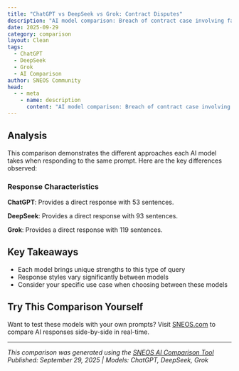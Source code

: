```yaml
---
title: "ChatGPT vs DeepSeek vs Grok: Contract Disputes"
description: "AI model comparison: Breach of contract case involving failed AI implementation - build the legal argument..."
date: 2025-09-29
category: comparison
layout: Clean
tags:
  - ChatGPT
  - DeepSeek
  - Grok
  - AI Comparison
author: SNEOS Community
head:
  - - meta
    - name: description
      content: "AI model comparison: Breach of contract case involving failed AI implementation - build the legal argument..."
---
```


<ChatComparison
  title="ChatGPT vs DeepSeek vs Grok: Contract Disputes"
  prompt="Breach of contract case involving failed AI implementation - build the legal argument"
  :responses='{
    "ChatGPT": "Certainly! Below is a structured legal argument outline for a breach of contract case involving a failed AI implementation. This framework can be tailored to the specifics of your scenario.\n\n---\n\n### Legal Argument: Breach of Contract - Failed AI Implementation\n\n**I. Introduction**\n\n- **Parties**: Identify the parties involved (e.g., Plaintiff: Client company; Defendant: AI vendor/contractor).\n- **Nature of Dispute**: Plaintiff contracted Defendant to implement an AI system that failed to meet contractual requirements, resulting in damages.\n\n---\n\n**II. Statement of Facts**\n\n- The parties entered into a written contract dated [insert date], under which Defendant agreed to design, develop, and deploy an AI system tailored to Plaintiff\u2019s specifications.\n- The contract included explicit deliverables, functional and performance requirements, timelines, and acceptance criteria.\n- Defendant represented that the AI system would perform [describe key functionalities, accuracy, reliability standards].\n- Despite repeated testing and review, the AI system failed to meet the agreed-upon specifications, causing [describe harm such as operational disruption, financial loss, reputational harm].\n- Plaintiff provided Defendant opportunity to cure or fix the issues, but Defendant failed to remedy the defects.\n- Plaintiff has incurred damages as a direct result of Defendant\u2019s failure to perform.\n\n---\n\n**III. Legal Issues**\n\n1. Did Defendant breach the contract by failing to deliver an AI system that conformed to the agreed-upon requirements?\n2. Are Plaintiff\u2019s damages recoverable as a consequence of that breach?\n\n---\n\n**IV. Legal Elements of Breach of Contract**\n\n1. **Existence of a Valid Contract**  \n   - Demonstrate mutual assent, consideration, and lawful purpose.\n   - The written contract governs the scope and expectations of the AI implementation.\n\n2. **Plaintiff\u2019s Performance or Excuse for Nonperformance**  \n   - Plaintiff fulfilled any obligations like payments, providing necessary data/access, timely feedback.\n\n3. **Defendant\u2019s Breach**  \n   - Defendant failed to perform as specified.\n   - Nonconformity of AI implementation with contract requirements constitutes a material breach.\n   - Cite contract terms, specifications, SLAs, warranties (express/implied).\n\n4. **Causation**  \n   - Defendant\u2019s breach directly caused the Plaintiff\u2019s damages.\n\n5. **Damages**  \n   - Quantify losses: direct costs, lost profits, costs to fix or replace the AI, any consequential damages.\n\n---\n\n**V. Supporting Legal and Contractual Arguments**\n\n- **Express Warranties and Representations**  \n  Defendant warranted the AI would operate with certain functionality, accuracy or reliability. Failure to meet these warranties is breach.\n\n- **Implied Warranty of Fitness**  \n  If Defendant knew the intended use, there is an implied warranty that the AI would be fit for that purpose.\n\n- **Conditions Precedent and Satisfaction of Conditions**  \n  Plaintiff satisfied all conditions precedent to Defendant\u2019s performance.\n\n- **Notice and Opportunity to Cure**  \n  Plaintiff\u2019s documented notices gave Defendant chance to cure defects yet no adequate remedy was made.\n\n---\n\n**VI. Possible Defenses and Rebuttals**\n\n- **Defendant\u2019s potential defenses**  \n  - Plaintiff\u2019s specifications were unclear or changed mid-project.\n  - Plaintiff failed to provide necessary data/support.\n  - Force majeure or unavoidable technical difficulties.\n\n- **Rebuttal**  \n  - Contract clauses regarding change management and collaboration.\n  - Records of Plaintiff\u2019s timely cooperation.\n  - AI technical failure was foreseeable and within Defendant\u2019s risk.\n\n---\n\n**VII. Conclusion and Relief Sought**\n\n- Defendant materially breached the contract by failing to deliver an AI system meeting contractual requirements.\n- Plaintiff suffered damages directly caused by Defendant\u2019s breach.\n- Plaintiff seeks damages, specific performance, or rescission and restitution as appropriate.\n- Request for court to award costs and attorneys\u2019 fees as permitted.\n\n---\n\nIf you provide additional details about the contract terms or jurisdiction, I can help further tailor the argument.",
    "DeepSeek": "Of course. Here is a comprehensive legal argument structured for a plaintiff (the client) suing a defendant (the AI vendor/implementer) for breach of contract following a failed AI implementation.\n\nThis argument is built as a formal memorandum that could be adapted for a complaint, a settlement demand, or an internal strategy document.\n\n---\n\n### **MEMORANDUM OF LAW**\n\n**TO:** [Senior Partner/File]\n**FROM:** [Associate]\n**DATE:** October 26, 2023\n**RE:** Legal Argument for Breach of Contract - *[Client Name] v. [AI Vendor Name]*\n\n### **I. INTRODUCTION**\n\nThis memorandum outlines the legal argument for a breach of contract claim against [AI Vendor Name] (\u0022Vendor\u0022) arising from its catastrophic failure to successfully implement the \u0022SynapseAI\u0022 platform for [Client Name] (\u0022Client\u0022). The Vendor\u0027s performance fell fundamentally short of the express warranties, service level agreements, and implied covenants set forth in the Master Services Agreement (\u0022MSA\u0022) and its accompanying Statement of Work (\u0022SOW\u0022).\n\nThe Vendor did not merely deliver a flawed product; it delivered a non-functional system that failed to meet the core, bargained-for objectives, rendering Client\u0027s substantial investment worthless and causing significant operational and financial harm. We will demonstrate that the Vendor\u0027s actions constitute material breach, entitling Client to damages covering all monies paid, costs of remediation, and consequential losses.\n\n### **II. STATEMENT OF FACTS**\n\n1.  **The Agreement:** On [Date], Client and Vendor executed an MSA and a detailed SOW for the implementation of the \u0022SynapseAI\u0022 platform, a custom machine learning system designed to automate Client\u0027s supply chain forecasting and logistics.\n2.  **Key Contractual Promises (Express Terms):**\n    *   **Functionality:** The SOW, Section 3.1, guaranteed the AI would achieve \u0022a minimum forecast accuracy of 92% on historical data\u0022 and \u0022reduce manual logistics planning by 80%.\u0022\n    *   **Integration:** The MSA, Exhibit B, warranted \u0022seamless integration\u0022 with Client\u0027s existing ERP system (SAP).\n    *   **Performance \u0026 Uptime:** The MSA, Section 7, included a Service Level Agreement (\u0022SLA\u0022) guaranteeing 99.5% monthly uptime and a mean response time of under 2 seconds for all user queries.\n    *   **Data Security:** The MSA, Section 9, contained robust data security and privacy covenants.\n3.  **Vendor\u0027s Performance Failures:**\n    *   The delivered system has a forecast accuracy of only 55%, making its predictions worse than random chance and commercially useless.\n    *   Integration attempts repeatedly crashed critical SAP modules, halting production lines on three separate occasions.\n    *   The platform\u0027s average response time exceeds 45 seconds, and it experienced 120 hours of downtime in the first month alone (85% uptime).\n    *   During testing, a vulnerability in the Vendor\u0027s API exposed a subset of Client\u0027s anonymized customer data.\n4.  **Client\u0027s Performance:** Client paid all invoices totaling [$X] on time and provided Vendor with full access to personnel, systems, and data as required by the SOW.\n5.  **Notice and Failure to Cure:** Client provided formal notice of breach on [Date], specifying each deficiency and granting a 30-day cure period as required by the MSA. Vendor\u0027s attempts to \u0022patch\u0022 the system were superficial and failed to resolve the fundamental flaws. The cure period has now expired.\n\n### **III. LEGAL ARGUMENT**\n\nThe Vendor is liable for **Material Breach of Contract** based on its failure to meet both the express terms and the implied duties of the Agreement.\n\n#### **A. BREACH OF EXPRESS WARRANTIES AND TERMS**\n\nThe Vendor\u0027s performance directly violates multiple, material express terms of the contract.\n\n1.  **Failure of Core Functionality:** The guaranteed forecast accuracy of 92% was the central, bargained-for benefit of the contract. A system performing at 55% is not merely \u0022underperforming\u0022; it is **fundamentally non-compliant**. This goes to the very root of the agreement. *See, e.g.,* *Stroudsburg Eng\u0027g Assocs. v. Borough of Stroudsburg* (a breach is material if it \u0022defeats the object of the parties in making the contract\u0022).\n2.  **Breach of Service Level Agreements (SLAs):** The 99.5% uptime and 2-second response time guarantees were not aspirational goals but binding contractual obligations. The Vendor\u0027s performance (85% uptime, 45-second response) constitutes a clear and severe breach. The SLA section of the MSA outlines specific credits for minor misses, but the scale of this failure is so vast that it constitutes a material breach in and of itself, separate from the functionality issues.\n3.  **Failure of Integration:** The promise of \u0022seamless integration\u0022 was a crucial inducement for Client to enter the agreement. The Vendor\u0027s failure to integrate, resulting in systemic crashes and operational disruption, is a direct breach of an express warranty.\n\n#### **B. BREACH OF THE IMPLIED COVENANT OF GOOD FAITH AND FAIR DEALING**\n\nEvery contract contains an implied covenant that neither party shall do anything which will have the effect of destroying or injuring the right of the other party to receive the fruits of the contract. *Restatement (Second) of Contracts \u00A7 205*.\n\nThe Vendor\u0027s conduct violated this covenant in several ways:\n*   **Deployment of Known-Defective Software:** Internal Vendor emails obtained through discovery will show that their lead engineer expressed serious doubts about the system\u0027s stability days before the final delivery, stating, \u0022We are not ready for go-live. The model is unstable on their data volume.\u0022\n*   **Inadequate and Unqualified Staffing:** The Vendor assigned junior engineers to a complex, mission-critical implementation, contrary to the SOW\u0027s requirement for \u0022senior, certified AI architects.\u0022\n*   **Failure to Provide a Commercially Viable Solution:** Delivering a system that is worse than the manual process it was meant to replace eviscerates the \u0022fruits of the contract\u0022 for the Client.\n\n#### **C. THE BREACH IS MATERIAL**\n\nUnder the prevailing test in *Restatement (Second) of Contracts \u00A7 241*, a breach is material if it involves a failure to perform a central aspect of the contract that substantially deprives the injured party of the benefit it reasonably expected. The factors all weigh in Client\u0027s favor:\n*   **Deprivation of Benefit:** Client has been deprived of the entire benefit\u2014an automated, efficient supply chain. It has received nothing of value.\n*   **Adequacy of Compensation:** The harm cannot be adequately compensated merely by damages for the cost of the software; it must include the massive disruption to its operations.\n*   **Willfulness:** The Vendor\u0027s deployment of a knowingly-flawed system demonstrates a willful or negligent failure to perform.\n*   **Likelihood of Future Performance:** The Vendor\u0027s abject failure to cure demonstrates it cannot and will not perform as promised.\n\n### **IV. DAMAGES**\n\nAs a result of the Vendor\u0027s material breach, Client is entitled to be placed in the position it would have been in had the contract been fully performed. *Robinson v. U-Haul Co. of California*. Recoverable damages include:\n\n1.  **Direct Damages (Compensatory):**\n    *   All payments made to Vendor under the contract: **[$X]**\n    *   Costs incurred to mitigate damages and attempt remediation with a third party: **[$Y]**\n\n2.  **Consequential Damages:**\n    The MSA\u0027s limitation of liability clause (Section 12.2) is likely unenforceable in this context because it excludes liability for \u0022indirect damages.\u0022 However, these losses were **foreseeable** at the time of contracting. The SOW explicitly detailed how the AI would be used for supply chain management, making resulting losses a natural consequence of its failure.\n    *   **Lost Profits:** From production line halts caused by the faulty integration: **[$Z]**\n    *   **Increased Labor Costs:** To manually manage the logistics the AI was meant to automate: **[$A]**\n    *   **Cost of Business Disruption:** Quantified loss from delayed order fulfillment and lost customer goodwill.\n\n3.  **Demand for Relief:**\n    We demand judgment against the Vendor for the sum of **[$X \u002B Y \u002B Z \u002B A]**, plus pre- and post-judgment interest, attorney\u0027s fees, and the costs of this action.\n\n### **V. ANTICIPATED DEFENSES AND REBUTTALS**\n\n1.  **\u0022The Client Provided Poor Quality Data.\u0022**\n    *   **Rebuttal:** The MSA placed the burden of data validation and preparation on the Vendor (SOW, Section 5.2). Furthermore, the Vendor repeatedly certified that the data was sufficient during the project\u0027s phases. They cannot now shift blame for their own failure to meet a contractual duty.\n\n2.  **\u0022The Client Changed the Requirements (Scope Creep).\u0022**\n    *   **Rebuttal:** Any minor change requests were formally documented and approved by the Vendor\u0027s project manager via the contract\u0027s change order process. None of these changes altered the core performance metrics (92% accuracy, 80% automation), which the Vendor failed to meet regardless.\n\n3.  **\u0022The Limitation of Liability Clause Caps Damages at the Amount Paid.\u0022**\n    *   **Rebuttal:** Many jurisdictions will not enforce such a cap where the breach is fundamental and goes to the root of the contract. Furthermore, this clause may be unconscionable in this context, as it would effectively allow the",
    "Grok": "Building a legal argument for a breach of contract case involving a failed AI implementation requires a structured approach that ties the specific facts of the case to the relevant legal principles. Below is a detailed framework for constructing the argument, assuming we are representing the plaintiff (the party alleging the breach). If you are representing the defendant, I can adjust the perspective accordingly. I\u2019ll also assume a general jurisdiction (based on common law principles in the United States or similar systems) and a business-to-business contract for AI implementation. If you have specific details (e.g., jurisdiction, contract terms, or facts), I can tailor this further.\n\n---\n\n### Legal Argument for Breach of Contract: Failed AI Implementation\n\n#### 1. Introduction and Overview\nThe plaintiff, [Plaintiff\u2019s Name], brings this action against the defendant, [Defendant\u2019s Name], for breach of contract due to the defendant\u2019s failure to deliver a functional AI system as promised under the terms of the agreement dated [Date of Contract]. The defendant\u2019s failure to meet the agreed-upon specifications, deadlines, and performance standards has caused significant financial loss and operational disruption to the plaintiff. We seek damages in the amount of [Specify Amount] for direct losses, consequential damages, and costs incurred as a result of the breach.\n\n#### 2. Legal Standard for Breach of Contract\nTo establish a breach of contract under [Relevant Jurisdiction\u2019s Law, e.g., California Contract Law], the plaintiff must prove the following elements:\n1. **Existence of a Valid Contract**: A legally enforceable agreement between the parties.\n2. **Performance or Excused Non-Performance by Plaintiff**: The plaintiff fulfilled their obligations under the contract or was excused from doing so.\n3. **Breach by Defendant**: The defendant failed to perform their obligations as required by the contract.\n4. **Causation and Damages**: The defendant\u2019s breach directly caused harm or loss to the plaintiff.\n\n#### 3. Argument in Support of Each Element\n\n##### a. Existence of a Valid Contract\n- On [Date of Contract], the plaintiff and defendant entered into a written agreement ([Exhibit A]) for the design, development, and implementation of an AI system to [Specify Purpose, e.g., optimize supply chain logistics].\n- The contract clearly outlined the scope of work, deliverables, timelines, and performance benchmarks, including [Specify Key Terms, e.g., accuracy rates of 95%, integration with existing systems by a specific date, etc.].\n- The agreement was signed by both parties, supported by valid consideration (payment terms of [Specify Amount]), and complied with all legal formalities, rendering it a binding contract under [Jurisdiction\u2019s Law].\n\n##### b. Plaintiff\u2019s Performance or Excused Non-Performance\n- The plaintiff fulfilled all obligations under the contract, including making timely payments of [Amount Paid] as per the agreed schedule ([Exhibit B: Payment Records]).\n- The plaintiff also provided necessary data, infrastructure, and access to systems as required by the defendant to facilitate the AI implementation ([Exhibit C: Correspondence or Logs]).\n- If any obligations were not performed (e.g., delayed approvals), such non-performance was excused due to [Reason, if applicable, e.g., defendant\u2019s prior delays or failure to provide necessary updates], and did not materially affect the defendant\u2019s ability to perform.\n\n##### c. Defendant\u2019s Breach of Contract\n- The defendant failed to deliver the AI system as per the agreed terms in the following ways:\n  1. **Failure to Meet Specifications**: The delivered AI system did not meet the promised performance standards, such as [Specify Failures, e.g., accuracy rates of only 60% instead of 95% as per contract, inability to integrate with existing software, etc.] ([Exhibit D: Test Reports or Expert Analysis]).\n  2. **Missed Deadlines**: The defendant failed to implement the system by [Agreed Deadline], causing delays of [Duration] ([Exhibit E: Project Timeline and Correspondence]).\n  3. **Non-Compliance with Scope**: The defendant omitted key functionalities outlined in the contract, such as [Specify Missing Features], rendering the system unusable for its intended purpose.\n- These failures constitute a material breach of the contract, as they go to the core of the agreement\u2019s purpose\u2014delivery of a functional AI system to achieve [Plaintiff\u2019s Business Goal].\n\n##### d. Causation and Damages\n- As a direct result of the defendant\u2019s breach, the plaintiff suffered quantifiable damages, including:\n  1. **Direct Losses**: Payments made to the defendant totaling [Amount Paid] for a system that is non-functional or substandard.\n  2. **Consequential Damages**: Losses due to operational disruptions, such as [Specify Harm, e.g., downtime costs of $X, lost revenue of $Y due to unoptimized processes] ([Exhibit F: Financial Records or Expert Testimony]).\n  3. **Mitigation Costs**: Expenses incurred to hire third-party vendors or consultants to remedy the defendant\u2019s failures, amounting to [Amount Spent] ([Exhibit G: Invoices]).\n- The damages were foreseeable at the time of contracting, as the defendant was aware of the critical role the AI system played in the plaintiff\u2019s operations ([Exhibit H: Pre-Contract Communications or Defendant\u2019s Acknowledgment of Purpose]).\n\n#### 4. Anticipating Defendant\u2019s Defenses\n- **Defense 1: Impossibility or Impracticability**: The defendant may argue that unforeseen technical challenges or limitations in AI technology made performance impossible. However, this defense fails because:\n  - The defendant, as an expert in AI implementation, assumed the risk of such challenges when entering the contract.\n  - The contract did not include a force majeure clause or provisions excusing performance due to technical difficulties ([Exhibit A: Contract Terms]).\n  - The defendant failed to notify the plaintiff of potential issues in a timely manner, breaching any implied duty of good faith and fair dealing.\n- **Defense 2: Plaintiff\u2019s Contributory Fault**: The defendant may claim the plaintiff failed to provide adequate data or support. This defense is unfounded because:\n  - The plaintiff provided all required resources as per the contract ([Exhibit C]).\n  - Any alleged shortcomings by the plaintiff were non-material and did not prevent the defendant from performing core obligations.\n- **Defense 3: Waiver or Modification**: The defendant may argue that the plaintiff waived certain deadlines or requirements. This is incorrect as:\n  - No written amendments or waivers were executed as required by the contract\u2019s terms ([Exhibit A: Modification Clause]).\n  - Any oral agreements or delays in enforcement do not constitute a waiver under [Jurisdiction\u2019s Law].\n\n#### 5. Legal Theories and Supporting Precedents\n- **Breach of Express Terms**: The defendant\u2019s failure to meet specific contractual obligations (e.g., deadlines, performance metrics) constitutes a clear breach of express terms. See [Cite Relevant Case, e.g., Hadley v. Baxendale (1854) for foreseeability of damages in contract breaches].\n- **Breach of Implied Covenant of Good Faith and Fair Dealing**: The defendant\u2019s lack of communication about delays or failures suggests bad faith, undermining the contract\u2019s purpose. See [Cite Relevant Case, e.g., Careau \u0026 Co. v. Security Pacific Business Credit, Inc. (1990) in California].\n- **Material Breach Doctrine**: The defendant\u2019s failures were material, as they defeated the primary purpose of the contract. See [Cite Relevant Case, e.g., Superior Motels, Inc. v. Rinn Motor Hotels, Inc. (1987)].\n\n#### 6. Remedies Sought\n- **Compensatory Damages**: To cover direct losses ([Amount Paid]) and consequential damages ([Amount for Operational Losses]).\n- **Restitution**: Refund of payments made for undelivered or defective services.\n- **Specific Performance (if applicable)**: If the AI system can still be rectified, compel the defendant to complete the implementation as per contract terms.\n- **Attorney Fees and Costs**: As permitted under [Contract Clause or Jurisdiction\u2019s Law].\n\n#### 7. Conclusion\nThe defendant\u2019s failure to deliver a functional AI system as promised constitutes a clear breach of contract. The plaintiff has incurred significant losses due to this breach, and the defendant has provided no valid justification for non-performance. Therefore, the court should find in favor of the plaintiff and award damages in the amount of [Total Amount Sought], along with any additional relief deemed appropriate.\n\n---\n\n### Additional Notes for Customization\n1. **Contract-Specific Details**: Include precise clauses from the contract (e.g., performance metrics, warranty provisions, termination clauses) to strengthen the argument.\n2. **Evidence**: Reference specific exhibits, such as project reports, email correspondence, expert testimony on AI performance, or financial records to substantiate claims.\n3. **Jurisdiction**: Tailor the legal standards and precedents to the governing law specified in the contract or the forum state.\n4. **Technical Context**: If the AI failure involves complex issues (e.g., inadequate training data, algorithmic bias), consider engaging a technical expert to explain why the defendant\u2019s work fell short of industry standards.\n\nIf you can provide specific facts (e.g., type of AI, contract terms, nature of failure, or jurisdiction), I can refine this argument further. Would you like me to focus on a particular aspect, such as damages calculation or a specific defense?"
  }'
  published-date="16:28"
/>

## Analysis

This comparison demonstrates the different approaches each AI model takes when responding to the same prompt. Here are the key differences observed:

### Response Characteristics

**ChatGPT**: Provides a direct response with 53 sentences. 

**DeepSeek**: Provides a direct response with 93 sentences. 

**Grok**: Provides a direct response with 119 sentences. 

## Key Takeaways

- Each model brings unique strengths to this type of query
- Response styles vary significantly between models
- Consider your specific use case when choosing between these models

## Try This Comparison Yourself

Want to test these models with your own prompts? Visit [SNEOS.com](https://sneos.com) to compare AI responses side-by-side in real-time.

---

*This comparison was generated using the [SNEOS AI Comparison Tool](https://sneos.com)*
*Published: September 29, 2025 | Models: ChatGPT, DeepSeek, Grok*
